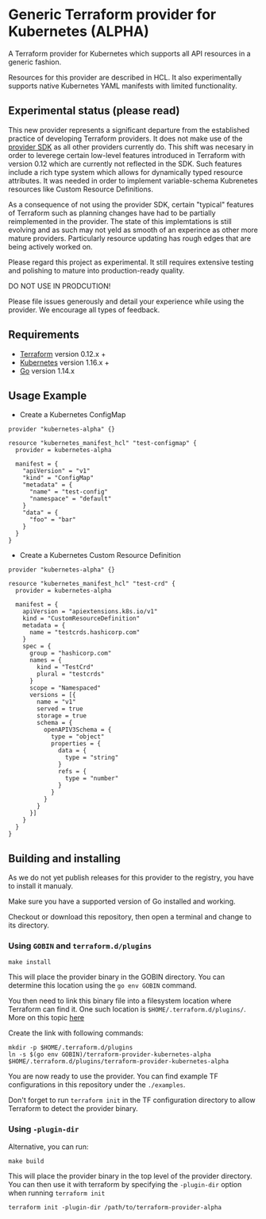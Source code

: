 # Generic Terraform provider for Kubernetes (ALPHA)

A Terraform provider for Kubernetes which supports all API resources in a generic fashion.

Resources for this provider are described in HCL. It also experimentally supports native Kubernetes YAML manifests with limited functionality.

## Experimental status (please read)

This new provider represents a significant departure from the established practice of developing Terraform providers. It does not make use of the [provider SDK](https://github.com/hashicorp/terraform-plugin-sdk) as all other providers currently do. This shift was necesary in order to leverege certain low-level features introduced in Terraform with version 0.12 which are currently not reflected in the SDK. Such features include a rich type system which allows for dynamically typed resource attributes. It was needed in order to implement variable-schema Kubrenetes resources like Custom Resource Definitions.

As a consequence of not using the provider SDK, certain "typical" features of Terraform such as planning changes have had to be partially reimplemented in the provider. The state of this implemtations is still evolving and as such may not yeld as smooth of an experince as other more mature providers. Particularly resource updating has rough edges that are being actively worked on.

Please regard this project as experimental. It still requires extensive testing and polishing to mature into production-ready quality.

DO NOT USE IN PRODCUTION!

Please file issues generously and detail your experience while using the provider. We encourage all types of feedback.

## Requirements

* [Terraform](https://www.terraform.io/downloads.html) version 0.12.x +
* [Kubernetes](https://kubernetes.io/docs/reference) version 1.16.x +
* [Go](https://golang.org/doc/install) version 1.14.x

## Usage Example

* Create a Kubernetes ConfigMap
```hcl
provider "kubernetes-alpha" {}

resource "kubernetes_manifest_hcl" "test-configmap" {
  provider = kubernetes-alpha

  manifest = {
    "apiVersion" = "v1"
    "kind" = "ConfigMap"
    "metadata" = {
      "name" = "test-config"
      "namespace" = "default"
    }
    "data" = {
      "foo" = "bar"
    }
  }
}
```

* Create a Kubernetes Custom Resource Definition

```hcl
provider "kubernetes-alpha" {}

resource "kubernetes_manifest_hcl" "test-crd" {
  provider = kubernetes-alpha

  manifest = {
    apiVersion = "apiextensions.k8s.io/v1"
    kind = "CustomResourceDefinition"
    metadata = {
      name = "testcrds.hashicorp.com"
    }
    spec = {
      group = "hashicorp.com"
      names = {
        kind = "TestCrd"
        plural = "testcrds"
      }
      scope = "Namespaced"
      versions = [{
        name = "v1"
        served = true
        storage = true
        schema = {
          openAPIV3Schema = {
            type = "object"
            properties = {
              data = {
                type = "string"
              }
              refs = {
                type = "number"
              }
            }
          }
        }
      }]
    }
  }
}
```

## Building and installing

As we do not yet publish releases for this provider to the registry, you have to install it manualy.

Make sure you have a supported version of Go installed and working.

Checkout or download this repository, then open a terminal and change to its directory.

### Using `GOBIN` and `terraform.d/plugins`
```
make install
```
This will place the provider binary in the GOBIN directory. You can determine this location using the `go env GOBIN` command.

You then need to link this binary file into a filesystem location where Terraform can find it. One such location is `$HOME/.terraform.d/plugins/`. More on this topic [here](https://www.terraform.io/docs/extend/how-terraform-works.html#discovery)

Create the link with following commands:
```
mkdir -p $HOME/.terraform.d/plugins
ln -s $(go env GOBIN)/terraform-provider-kubernetes-alpha $HOME/.terraform.d/plugins/terraform-provider-kubernetes-alpha
```

You are now ready to use the provider. You can find example TF configurations in this repository under the `./examples`.

Don't forget to run `terraform init` in the TF configuration directory to allow Terraform to detect the provider binary.

### Using `-plugin-dir` 

Alternative, you can run:

```
make build
```

This will place the provider binary in the top level of the provider directory. You can then use it with terraform by specifying the `-plugin-dir` option when running `terraform init`

```
terraform init -plugin-dir /path/to/terraform-provider-alpha
```